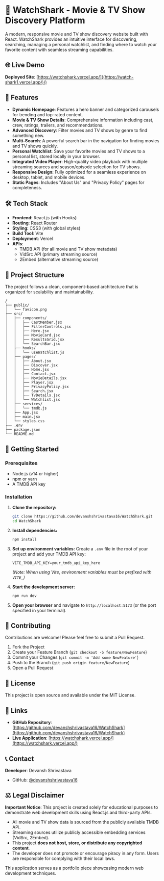 # 🦈 WatchShark - Movie & TV Show Discovery Platform

A modern, responsive movie and TV show discovery website built with React. WatchShark provides an intuitive interface for discovering, searching, managing a personal watchlist, and finding where to watch your favorite content with seamless streaming capabilities.

## 🌐 Live Demo

**Deployed Site**: [https://watchshark.vercel.app/]((https://watch-shark1.vercel.app/)/)

## 📱 Features

- **Dynamic Homepage**: Features a hero banner and categorized carousels for trending and top-rated content.
- **Movie & TV Show Details**: Comprehensive information including cast, crew, ratings, trailers, and recommendations.
- **Advanced Discovery**: Filter movies and TV shows by genre to find something new.
- **Multi-Search**: A powerful search bar in the navigation for finding movies and TV shows quickly.
- **Personal Watchlist**: Save your favorite movies and TV shows to a personal list, stored locally in your browser.
- **Integrated Video Player**: High-quality video playback with multiple streaming sources and season/episode selection for TV shows.
- **Responsive Design**: Fully optimized for a seamless experience on desktop, tablet, and mobile devices.
- **Static Pages**: Includes "About Us" and "Privacy Policy" pages for completeness.

## 🛠️ Tech Stack

- **Frontend**: React.js (with Hooks)
- **Routing**: React Router
- **Styling**: CSS3 (with global styles)
- **Build Tool**: Vite
- **Deployment**: Vercel
- **APIs**:
  - TMDB API (for all movie and TV show metadata)
  - VidSrc API (primary streaming source)
  - 2Embed (alternative streaming source)

## 📁 Project Structure

The project follows a clean, component-based architecture that is organized for scalability and maintainability.

```
/
├── public/
│   └── favicon.png
├── src/
│   ├── components/
│   │   ├── CastMember.jsx
│   │   ├── FilterControls.jsx
│   │   ├── Hero.jsx
│   │   ├── MovieCard.jsx
│   │   ├── ResultsGrid.jsx
│   │   └── SearchBar.jsx
│   ├── hooks/
│   │   └── useWatchlist.js
│   ├── pages/
│   │   ├── About.jsx
│   │   ├── Discover.jsx
│   │   ├── Home.jsx
│   │   ├── Contact.jsx
│   │   ├── MovieDetails.jsx
│   │   ├── Player.jsx
│   │   ├── PrivacyPolicy.jsx
│   │   ├── Search.jsx
│   │   ├── TvDetails.jsx
│   │   └── Watchlist.jsx
│   ├── services/
│   │   └── tmdb.js
│   ├── App.jsx
│   ├── main.jsx
│   └── styles.css
├── .env
├── package.json
└── README.md
```

## 🚀 Getting Started

### Prerequisites

- Node.js (v14 or higher)
- npm or yarn
- A TMDB API key

### Installation

1. **Clone the repository:**

   ```bash
   git clone https://github.com/devanshshrivastava16/WatchShark.git
   cd WatchShark
   ```

2. **Install dependencies:**

   ```bash
   npm install
   ```

3. **Set up environment variables:**
   Create a `.env` file in the root of your project and add your TMDB API key:

   ```env
   VITE_TMDB_API_KEY=your_tmdb_api_key_here
   ```

   _(Note: When using Vite, environment variables must be prefixed with `VITE_`)_

4. **Start the development server:**

   ```bash
   npm run dev
   ```

5. **Open your browser** and navigate to `http://localhost:5173` (or the port specified in your terminal).

## 🤝 Contributing

Contributions are welcome! Please feel free to submit a Pull Request.

1. Fork the Project
2. Create your Feature Branch (`git checkout -b feature/NewFeature`)
3. Commit your Changes (`git commit -m 'Add some NewFeature'`)
4. Push to the Branch (`git push origin feature/NewFeature`)
5. Open a Pull Request

## 📜 License

This project is open source and available under the MIT License.

## 🔗 Links

- **GitHub Repository**: [https://github.com/devanshshrivastava16/WatchShark](https://github.com/devanshshrivastava16/WatchShark)
- **Live Application**: [https://watchshark.vercel.app/](https://watchshark.vercel.app/)

## 📞 Contact

**Developer**: Devansh Shrivastava

- GitHub: [@devanshshrivastava16](https://github.com/devanshshrivastava16)

## ⚖️ Legal Disclaimer

**Important Notice**: This project is created solely for educational purposes to demonstrate web development skills using React.js and third-party APIs.

- All movie and TV show data is sourced from the publicly available TMDB API.
- Streaming sources utilize publicly accessible embedding services (VidSrc, 2Embed).
- This project **does not host, store, or distribute any copyrighted content**.
- The developer does not promote or encourage piracy in any form. Users are responsible for complying with their local laws.

This application serves as a portfolio piece showcasing modern web development techniques.
